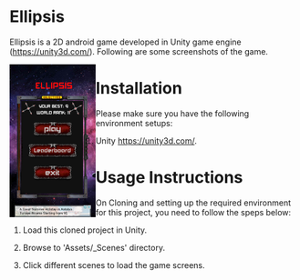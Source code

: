 # Ellipsis
Ellipsis is a 2D android game developed in Unity game engine (https://unity3d.com/). Following are some screenshots of the game.

<div width="110%">
  <img src="Assets/screenshots/scr2.png" width="30%" align="left" title="Ellipsis - Menu">

</div>

    
           

# Installation
Please make sure you have the following environment setups:

1. Unity https://unity3d.com/.

# Usage Instructions
On Cloning and setting up the required environment for this project, you need to follow the speps below:

1. Load this cloned project in Unity.

2. Browse to 'Assets/_Scenes' directory.

3. Click different scenes to load the game screens.
